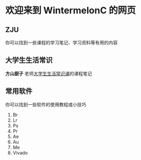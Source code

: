 # 欢迎来到 WintermelonC 的网页

## ZJU

你可以找到一些课程的学习笔记、学习资料等有用的内容

## 大学生生活常识

**方山厨子** 老师[大学生生活常识课](https://www.bilibili.com/video/BV1eWxneME3Q/)的课程笔记

## 常用软件

你可以找到一些软件的使用教程或小技巧

1. Br
2. Lr
3. Ps
4. Pr
5. Ae
6. Au
7. Me
8. Vivado